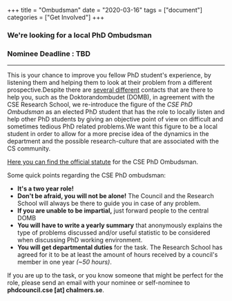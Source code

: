 +++
title = "Ombudsman"
date = "2020-03-16"
tags = ["document"]
categories = ["Get Involved"]
+++

### We're looking for a local PhD Ombudsman
### Nominee Deadline : TBD

---

This is your chance to improve you fellow PhD student's experience, by listening them and helping
them to look at their problem from a different prospective.Despite there are
[several different](https://www.dokt.chs.chalmers.se/support-for-phd-students/)
contacts that are there to help you, such as the Doktorandombudet (DOMB),
in agreement with the CSE Research School, we re-introduce the figure of the *CSE PhD Ombudsman* as
an elected PhD student that has the role to locally listen and help other PhD students by giving an
objective point of view on difficult and sometimes tedious PhD related problems.We want this figure 
to be a local student in order to allow for a more precise idea of the dynamics
in the department and the possible research-culture that are associated with the CS community.

[Here you can find the official statute](/posts/council-docs/ombudsman-statutes) for the CSE PhD Ombudsman.

Some quick points regarding the CSE PhD ombudsman:

- **It's a two year role!**
- **Don't be afraid, you will not be alone!** The Council and the Research School will always be there to guide you in case of any problem.
- **If you are unable to be impartial,** just forward people to the central DOMB
- **You will have to write a yearly summary** that anonymously explains the type of problems discussed and/or useful statistic to be considered when discussing PhD working environment.
- **You will get departmental duties** for the task. The Research School has agreed for it to be at least the amount of hours received by a council's member in one year *(~50 hours)*.

If you are up to the task, or you know someone that might be perfect for the role, please send an email with your nominee or self-nominee to **phdcouncil.cse [at] chalmers.se**.

